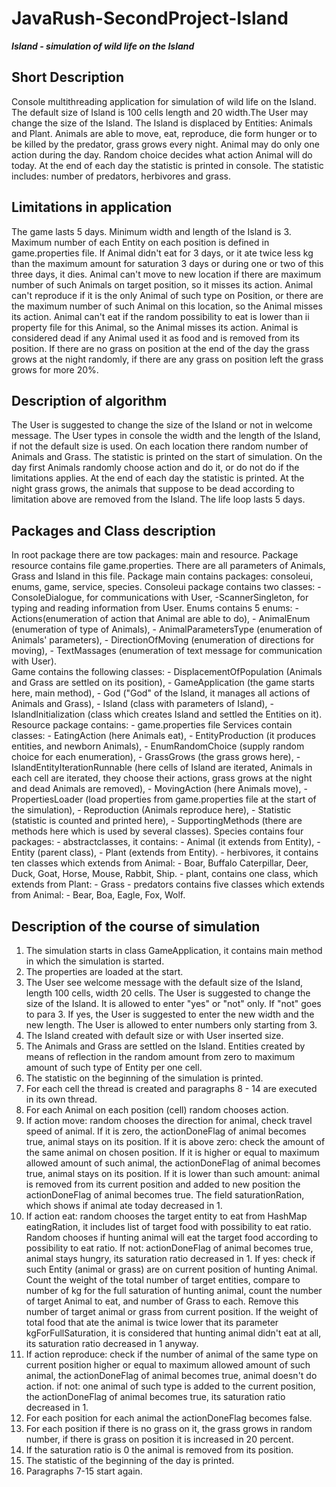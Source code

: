 # JavaRush-SecondProject-Island
***Island - simulation of wild life on the Island***

Short Description
-----------------

Console multithreading application for simulation of wild life on the Island. The default size of Island is 100 cells 
length and 20 width.The User may change the size of the Island. The Island is displaced by Entities: Animals and Plant. 
Animals are able to move, eat, reproduce, die form hunger or to be killed by the predator, grass grows every night. 
Animal may do only one action during the day. Random choice decides what action Animal will do today. At the end of each
day the statistic is printed in console. The statistic includes: number of predators, herbivores and grass.


Limitations in application
--------------------------

The game lasts 5 days.
Minimum width and length of the Island is 3.
Maximum number of each Entity on each position is defined in game.properties file.
If Animal didn't eat for 3 days, or it ate twice less kg than the maximum amount for saturation 3 days or during one or 
two of this three days, it dies.
Animal can't move to new location if there are maximum number of such Animals on target position, so it misses its action.
Animal can't reproduce if it is the only Animal of such type on Position, or there are the maximum number of such Animal
on this location, so the Animal misses its action.
Animal can't eat if the random possibility to eat is lower than ii property file for this Animal, so the Animal misses 
its action. 
Animal is considered dead if any Animal used it as food and is removed from its position. 
If there are no grass on position at the end of the day the grass grows at the night randomly, if there are any grass on
position left the grass grows for more 20%. 

Description of algorithm
------------------------

The User is suggested to change the size of the Island or not in welcome message. The User types in console the width 
and the length of the Island, if not the default size is used. On each location there random number of Animals and Grass. 
The statistic is printed on the start of simulation. On the day first Animals randomly choose action and do it, or do 
not do if the limitations applies. At the end of each day the statistic is printed. At the night grass grows, the animals
that suppose to be dead according to limitation above are removed from the Island. The life loop lasts 5 days.

Packages and Class description 
------------------------------

In root package there are tow packages: main and resource. Package resource contains file game.properties. There are all 
parameters of Animals, Grass and Island in this file. Package main contains packages: consoleui, enums, game, service,
species.
Consoleui package contains two classes: 
        - ConsoleDialogue, for communications with User,
        -ScannerSingleton, for typing and reading information from User. 
Enums contains 5 enums: 
        - Actions(enumeration of action that Animal are able to do), 
        - AnimalEnum (enumeration of type of Animals), 
        - AnimalParametersType (enumeration of Animals' parameters), 
        - DirectionOfMoving (enumeration of directions for moving), 
        - TextMassages (enumeration of text message for communication with User).  
Game contains the following classes: 
        - DisplacementOfPopulation (Animals and Grass are settled on its position), 
        - GameApplication (the game starts here, main method), 
        - God ("God" of the Island, it manages all actions of Animals and Grass), 
        - Island (class with parameters of Island), 
        - IslandInitialization (class which creates Island and settled the Entities on it).
Resource package contains:
        - game.properties file
Services contain classes: 
        - EatingAction (here Animals eat), 
        - EntityProduction (it produces entities, and newborn Animals), 
        - EnumRandomChoice (supply random choice for each enumeration), 
        - GrassGrows (the grass grows here), 
        - IslandEntityIterationRunnable (here cells of Island are iterated, Animals in each cell are iterated, they choose their 
        actions, grass grows at the night and dead Animals are removed), 
        - MovingAction (here Animals move), 
        - PropertiesLoader (load properties from game.properties file at the start of the simulation), 
        - Reproduction (Animals reproduce here),
        - Statistic (statistic is counted and printed here), 
        - SupportingMethods (there are methods here which is used by several classes).
Species contains four packages: 
    - abstractclasses, it contains:
        - Animal (it extends from Entity),
        - Entity (parent class),
        - Plant (extends from Entity).
    - herbivores, it contains ten classes which extends from Animal: 
        - Boar, Buffalo Caterpillar, Deer, Duck, Goat, Horse, Mouse,
        Rabbit, Ship.
    - plant, contains one class, which extends from Plant:
        - Grass
    - predators contains five classes which extends from Animal:
        - Bear, Boa, Eagle, Fox, Wolf.

Description of the course of simulation
---------------------------------------

1. The simulation starts in class GameApplication, it contains main method in which the simulation is started.
2. The properties are loaded at the start.
3. The User see welcome message with the default size of the Island, length 100 cells, width 20 cells. The User is 
suggested to change the size of the Island. It is allowed to enter "yes" or "not" only. If "not" goes to para 3. If yes, 
the User is suggested to enter the new width and the new length. The User is allowed to enter numbers only starting 
from 3. 
4. The Island created with default size or with User inserted size. 
5. The Animals and Grass are settled on the Island. Entities created by means of reflection in the random amount from 
zero to maximum amount of such type of Entity per one cell. 
6. The statistic on the beginning of the simulation is printed.
7. For each cell the thread is created and paragraphs 8 - 14 are executed in its own thread.
8. For each Animal on each position (cell) random chooses action.
9. If action move: random chooses the direction for animal, check travel speed of animal. If it is zero, the 
actionDoneFlag of animal becomes true, animal stays on its position. If it is above zero: check the amount of the same 
animal on chosen position. If it is higher or equal to maximum allowed amount of such animal, the actionDoneFlag of 
animal becomes true, animal stays on its position. If it is lower than such amount: animal is removed from its current 
position and added to new position the actionDoneFlag of animal becomes true. The field saturationRation, which shows if
animal ate today decreased in 1. 
10. If action eat: random chooses the target entity to eat from HashMap eatingRation, it includes list of target food 
with possibility to eat ratio. Random chooses if hunting animal will eat the target food according to possibility to eat
ratio. If not: actionDoneFlag of animal becomes true, animal stays hungry, its saturation ratio decreased in 1. If yes:
check if such Entity (animal or grass) are on current position of hunting Animal. Count the weight of the total number 
of target entities, compare to number of kg for the full saturation of hunting animal, count the number of target 
Animal to eat, and number of Grass to each. Remove this number of target animal or grass from current position.
If the weight of total food that ate the animal is twice lower that its parameter kgForFullSaturation, it is considered 
that hunting animal didn't eat at all, its saturation ratio decreased in 1 anyway.
11. If action reproduce: check if the number of animal of the same type on current position higher or equal to 
maximum allowed amount of such animal, the actionDoneFlag of animal becomes true, animal doesn't do action. if not: 
one animal of such type is added to the current position, the actionDoneFlag of animal becomes true, its saturation ratio 
decreased in 1.
12. For each position for each animal the actionDoneFlag becomes false.
13. For each position if there is no grass on it, the grass grows in random number, if there is grass on position it is
increased in 20 percent. 
14. If the saturation ratio is 0 the animal is removed from its position. 
15. The statistic of the beginning of the day is printed. 
16. Paragraphs 7-15 start again.
 
